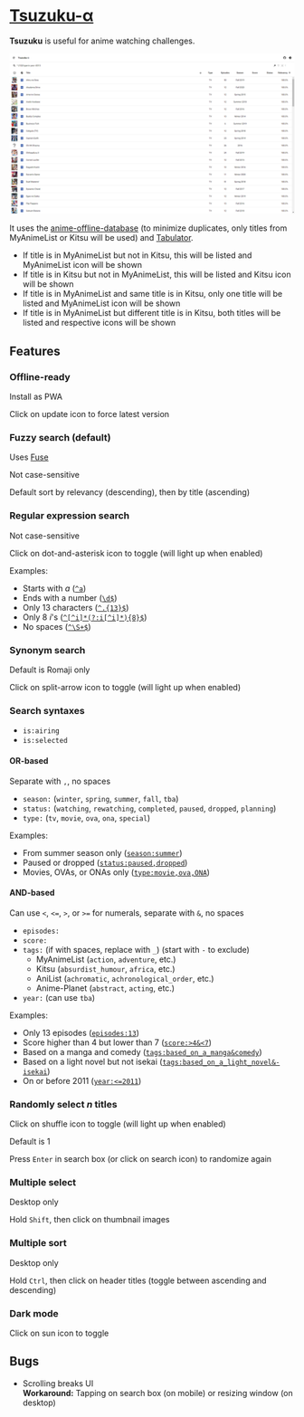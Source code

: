 # [Tsuzuku-α](https://kuzutsu.github.io/tsuzuku/)
**Tsuzuku** is useful for anime watching challenges.

![](https://raw.githubusercontent.com/kuzutsu/tsuzuku/master/preview.png)

It uses the [anime-offline-database](https://github.com/manami-project/anime-offline-database) (to minimize duplicates, only titles from MyAnimeList or Kitsu will be used) and [Tabulator](https://github.com/olifolkerd/tabulator).
* If title is in MyAnimeList but not in Kitsu, this will be listed and MyAnimeList icon will be shown
* If title is in Kitsu but not in MyAnimeList, this will be listed and Kitsu icon will be shown
* If title is in MyAnimeList and same title is in Kitsu, only one title will be listed and MyAnimeList icon will be shown
* If title is in MyAnimeList but different title is in Kitsu, both titles will be listed and respective icons will be shown

## Features
### Offline-ready
Install as PWA

Click on update icon to force latest version

### Fuzzy search (default)
Uses [Fuse](https://github.com/krisk/fuse)

Not case-sensitive

Default sort by relevancy (descending), then by title (ascending)

### Regular expression search
Not case-sensitive

Click on dot-and-asterisk icon to toggle (will light up when enabled)

Examples:
* Starts with *a* ([`^a`](https://kuzutsu.github.io/tsuzuku/?query=%255Ea&regex=1))
* Ends with a number ([`\d$`](https://kuzutsu.github.io/tsuzuku/?query=%255Cd%2524&regex=1))
* Only 13 characters ([`^.{13}$`](https://kuzutsu.github.io/tsuzuku/?query=%255E.%257B13%257D%2524&regex=1))
* Only 8 *i*'s ([`^[^i]*(?:i[^i]*){8}$`](https://kuzutsu.github.io/tsuzuku/?query=%255E%255B%255Ei%255D*%28%253F%253Ai%255B%255Ei%255D*%29%257B8%257D%2524&regex=1))
* No spaces ([`^\S+$`](https://kuzutsu.github.io/tsuzuku/?query=%255E%255CS%252B%2524&regex=1))

### Synonym search
Default is Romaji only

Click on split-arrow icon to toggle (will light up when enabled)

### Search syntaxes
* `is:airing`
* `is:selected`

#### OR-based
Separate with `,`, no spaces
* `season:` (`winter`, `spring`, `summer`, `fall`, `tba`)
* `status:` (`watching`, `rewatching`, `completed`, `paused`, `dropped`, `planning`)
* `type:` (`tv`, `movie`, `ova`, `ona`, `special`)

Examples:
* From summer season only ([`season:summer`](https://kuzutsu.github.io/tsuzuku/?query=season%253Asummer))
* Paused or dropped ([`status:paused,dropped`](https://kuzutsu.github.io/tsuzuku/?query=status%253Apaused%252Cdropped))
* Movies, OVAs, or ONAs only ([`type:movie,ova,ONA`](https://kuzutsu.github.io/tsuzuku/?query=type%253Amovie%252Cova%252CONA))

#### AND-based
Can use `<`, `<=`, `>`, or `>=` for numerals, separate with `&`, no spaces
* `episodes:`
* `score:`
* `tags:` (if with spaces, replace with `_`) (start with `-` to exclude)
  * MyAnimeList (`action`, `adventure`, etc.)
  * Kitsu (`absurdist_humour`, `africa`, etc.)
  * AniList (`achromatic`, `achronological_order`, etc.)
  * Anime-Planet (`abstract`, `acting`, etc.)
* `year:` (can use `tba`)

Examples:
* Only 13 episodes ([`episodes:13`](https://kuzutsu.github.io/tsuzuku/?query=episodes%253A13))
* Score higher than 4 but lower than 7 ([`score:>4&<7`](https://kuzutsu.github.io/tsuzuku/?query=score%253A%253E4%2526%253C7))
* Based on a manga and comedy ([`tags:based_on_a_manga&comedy`](https://kuzutsu.github.io/tsuzuku/?query=tags%253Abased_on_a_manga%2526comedy))
* Based on a light novel but not isekai ([`tags:based_on_a_light_novel&-isekai`](https://kuzutsu.github.io/tsuzuku/?query=tags%253Abased_on_a_light_novel%2526-isekai))
* On or before 2011 ([`year:<=2011`](https://kuzutsu.github.io/tsuzuku/?query=year%253A%253C%253D2011))

### Randomly select *n* titles
Click on shuffle icon to toggle (will light up when enabled)

Default is 1

Press `Enter` in search box (or click on search icon) to randomize again

### Multiple select
Desktop only

Hold `Shift`, then click on thumbnail images

### Multiple sort
Desktop only

Hold `Ctrl`, then click on header titles (toggle between ascending and descending)

### Dark mode
Click on sun icon to toggle

## Bugs
* Scrolling breaks UI<br>
**Workaround:** Tapping on search box (on mobile) or resizing window (on desktop)